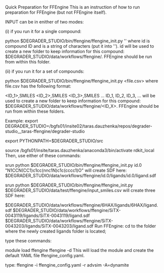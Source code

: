 Quick Preparation for FFEngine
This is an instruction of how to run preparation for FFEngine (but not FFEngine itself).

INPUT can be in enither of two modes:

(i) if you run it for a single compound:

python $DEGRADER_STUDIO/bin/ffengine/ffengine_init.py <id> '<smiles>'
where id is compound ID and is a string of characters (put it into \'\'). id will be used to create a new folder to keep information for this compound: $DEGRADER_STUDIO/data/workflows/ffengine/<id>. FFEngine should be run from within this folder.

(ii) if you run it for a set of compounds:

python $DEGRADER_STUDIO/bin/ffengine/ffengine_init.py <file.csv>
where file.csv has the following format:

<ID_1>,SMILES
<ID_2>,SMILES
<ID_3>,SMILES
...
ID_1, ID_2, ID_3, ... will be used to create a new folder to keep information for this compound: $DEGRADER_STUDIO/data/workflows/ffengine/<ID_X>. FFEngine should be run from within these folders.

Example:
export DEGRADER_STUDIO=/bgfs01/insite02/taras.dauzhenka/repos/degrader-studio__taras-ffengine/degrader-studio

export PYTHONPATH=$DEGRADER_STUDIO/src

source /bgfs01/insite/taras.dauzhenka/anaconda3/bin/activate rdkit_local
Then, use either of these commands:

srun python $DEGRADER_STUDIO/bin/ffengine/ffengine_init.py id.0 "N1CCN(CC1)c1cc(nnc1N)c1c(cccc1)O"
will create SDF here: $DEGRADER_STUDIO/data/workflows/ffengine/id.0/ligands/id.0/ligand.sdf

srun python $DEGRADER_STUDIO/bin/ffengine/ffengine_init.py $DEGRADER_STUDIO/data/test/ffengine/input_smiles.csv
will create three SDF here:

$DEGRADER_STUDIO/data/workflows/ffengine/6HAX/ligands/6HAX/ligand.sdf 
$DEGRADER_STUDIO/data/workflows/ffengine/SiTX-0043119/ligands/SiTX-0043119/ligand.sdf
$DEGRADER_STUDIO/data/workflows/ffengine/SiTX-0043203/ligands/SiTX-0043203/ligand.sdf
Run FFEngine:
cd to the folder where the newly created ligands folder is located;

type these commands:

module load ffengine
ffengine -d
This will load the module and create the default YAML file ffengine_config.yaml.

type:
ffengine -i ffengine_config.yaml -r advsim -A=dynamite
